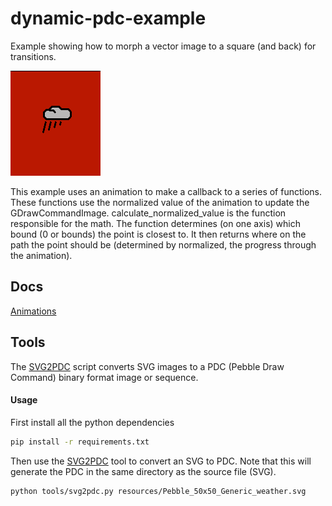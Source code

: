 # dynamic-pdc-example

Example showing how to morph a vector image to a square (and back) for transitions.

![](screenshots/transition.gif)

This example uses an animation to make a callback to a series of functions. These functions use the normalized value of the animation to update the GDrawCommandImage. calculate_normalized_value is the function responsible for the math. The function determines (on one axis) which bound (0 or bounds) the point is closest to. It then returns where on the path the point should be (determined by normalized, the progress through the animation).

## Docs

[Animations](http://developer.getpebble.com/guides/pebble-apps/display-and-animations/property-animations/)

## Tools

The [SVG2PDC](./tools/svg2pdc.py) script converts SVG images to a PDC (Pebble Draw Command) binary format image or sequence.

#### Usage

First install all the python dependencies

```sh
pip install -r requirements.txt
```

Then use the [SVG2PDC](./tools/svg2pdc.py) tool to convert an SVG to PDC. Note that this will generate the PDC in the same directory as the source file (SVG).

```sh
python tools/svg2pdc.py resources/Pebble_50x50_Generic_weather.svg
